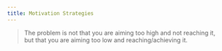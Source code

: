 ```yaml
---
title: Motivation Strategies
---
```

> The problem is not that you are aiming too high and not reaching it, but that you are aiming too low and reaching/achieving it.
